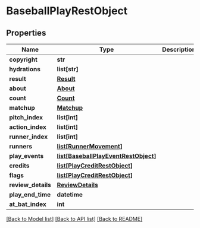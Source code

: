 # BaseballPlayRestObject

## Properties
Name | Type | Description | Notes
------------ | ------------- | ------------- | -------------
**copyright** | **str** |  | [optional] 
**hydrations** | **list[str]** |  | [optional] 
**result** | [**Result**](Result.md) |  | [optional] 
**about** | [**About**](About.md) |  | [optional] 
**count** | [**Count**](Count.md) |  | [optional] 
**matchup** | [**Matchup**](Matchup.md) |  | [optional] 
**pitch_index** | **list[int]** |  | [optional] 
**action_index** | **list[int]** |  | [optional] 
**runner_index** | **list[int]** |  | [optional] 
**runners** | [**list[RunnerMovement]**](RunnerMovement.md) |  | [optional] 
**play_events** | [**list[BaseballPlayEventRestObject]**](BaseballPlayEventRestObject.md) |  | [optional] 
**credits** | [**list[PlayCreditRestObject]**](PlayCreditRestObject.md) |  | [optional] 
**flags** | [**list[PlayCreditRestObject]**](PlayCreditRestObject.md) |  | [optional] 
**review_details** | [**ReviewDetails**](ReviewDetails.md) |  | [optional] 
**play_end_time** | **datetime** |  | [optional] 
**at_bat_index** | **int** |  | [optional] 

[[Back to Model list]](../README.md#documentation-for-models) [[Back to API list]](../README.md#documentation-for-api-endpoints) [[Back to README]](../README.md)

